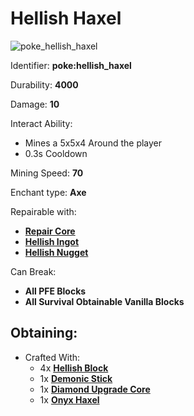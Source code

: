 # Hellish Haxel

![poke\_hellish\_haxel](https://github.com/ItsMePok/PFE/assets/136857747/39d40020-af9d-487b-9d77-b7e199a85362)

Identifier: **poke:hellish\_haxel**

Durability: **4000**

Damage: **10**

Interact Ability:

* Mines a 5x5x4 Around the player
* 0.3s Cooldown

Mining Speed: **70**

Enchant type: **Axe**

Repairable with:

* [**Repair Core**](https://pfewiki.gitbook.io/home/items/cores/repair-core)
* [**Hellish Ingot**](https://pfewiki.gitbook.io/home/items/ingots/hellish-ingot)
* [**Hellish Nugget**](https://github.com/ItsMePok/PFE/wiki/Hellish-Nugget)

Can Break:

* **All PFE Blocks**
* **All Survival Obtainable Vanilla Blocks**

## Obtaining:

* Crafted With:
  * 4x [**Hellish Block**](https://github.com/ItsMePok/PFE/wiki/Hellish-Block)
  * 1x [**Demonic Stick**](https://github.com/ItsMePok/PFE/wiki/Demonic-Stick)
  * 1x [**Diamond Upgrade Core**](https://github.com/ItsMePok/PFE/wiki/Diamond-Upgrade-Core)
  * 1x [**Onyx Haxel**](https://github.com/ItsMePok/PFE/wiki/Onyx-Haxel)
